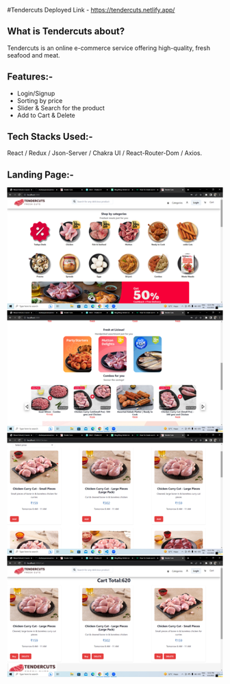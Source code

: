 #Tendercuts
Deployed Link - https://tendercuts.netlify.app/
  ## What is Tendercuts about?
   Tendercuts is an online e-commerce service offering high-quality, fresh seafood and meat.
 ## Features:-

- Login/Signup
- Sorting by price
- Slider & Search for the product
- Add to Cart & Delete
## Tech Stacks Used:-
React / Redux  / Json-Server / Chakra UI  / React-Router-Dom / Axios.
## Landing Page:-
![Alt text](image/Screenshot%20(71).png)
![Alt text](image/Screenshot%20(72).png)
![Alt text](image/Screenshot%20(73).png)
![Alt text](image/Screenshot%20(74).png)
